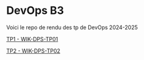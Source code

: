 # DevOps B3

Voici le repo de rendu des tp de DevOps 2024-2025

[TP1 - WIK-DPS-TP01](/WIK-DPS-TP01)

[TP2 - WIK-DPS-TP02](/WIK-DPS-TP02)